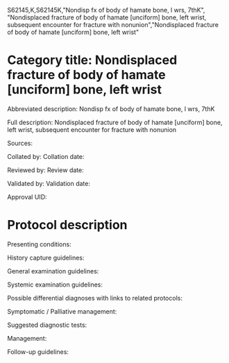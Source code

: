 S62145,K,S62145K,"Nondisp fx of body of hamate bone, l wrs, 7thK", "Nondisplaced fracture of body of hamate [unciform] bone, left wrist, subsequent encounter for fracture with nonunion","Nondisplaced fracture of body of hamate [unciform] bone, left wrist"
# Category title: Nondisplaced fracture of body of hamate [unciform] bone, left wrist

Abbreviated description: Nondisp fx of body of hamate bone, l wrs, 7thK

Full description: Nondisplaced fracture of body of hamate [unciform] bone, left wrist, subsequent encounter for fracture with nonunion

Sources:

Collated by:
Collation date:

Reviewed by:
Review date:

Validated by:
Validation date:

Approval UID:

# Protocol description

Presenting conditions:

History capture guidelines:

General examination guidelines:

Systemic examination guidelines:

Possible differential diagnoses with links to related protocols:

Symptomatic / Palliative management:

Suggested diagnostic tests:

Management:

Follow-up guidelines:
